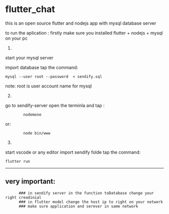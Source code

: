 # flutter_chat
this is an open source flutter and nodejs app with mysql database server

to run the aplication :
firstly make sure you installed flutter + nodejs + mysql on your pc

1)

start your mysql server

import database tap the command: 

```
mysql --user root --password  < sendify.sql
```

note: root is user account name  for mysql

2)

go to sendify-server open the terminla and tap :
```
        nodemone  
```
or:
```
        node bin/www
```     
3)

start vscode or any editor import sendify folde tap the command: 
```
flutter run
```
****************************************************************

## very important:
          ### in sendify server in the function toDatabase change your right creadinial 
          ### in flutter model change the host ip to right on your network
          ### make sure application and serever in same network

